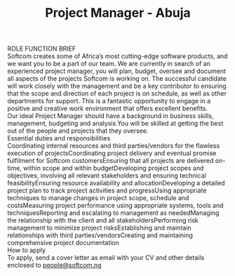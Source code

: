 ---
title:              Project Manager - Abuja
location:           Abuja
contract_type:      Full time  
subunit:            
featured_image:     /uploads/headers/openings-header.jpg
image_description:
body: |-
    ### ROLE FUNCTION BRIEF

    Softcom creates some of Africa’s most cutting-edge software products, and we want you to be a part of our team. We are currently in search of an experienced project manager, you will plan, budget, oversee and document all aspects of the projects Softcom is working on. The successful candidate will work closely with the management and be a key contributor to ensuring that the scope and direction of each project is on schedule, as well as other departments for support.
    This is a fantastic opportunity to engage in a positive and creative work environment that offers excellent benefits.

    Our ideal Project Manager should have a background in business skills, management, budgeting and analysis.You will be skilled at getting the best out of the people and projects that they oversee.

    ### Essential duties and responsibilities
    - Coordinating internal resources and third parties/vendors for the flawless execution of projects
    - Coordinating project delivery and eventual promise fulfilment for Softcom customers
    - Ensuring that all projects are delivered on-time, within scope and within budget
    - Developing project scopes and objectives, involving all relevant stakeholders and ensuring technical feasibility
    - Ensuring resource availability and allocation
    - Developing a detailed project plan to track project activities and progress
    - Using appropriate techniques to manage changes in project scope, schedule and costs 
    - Measuring project performance using appropriate systems, tools and techniques
    - Reporting and escalating to management as needed
    - Managing the relationship with the client and all stakeholders
    - Performing risk management to minimize project risks
    - Establishing and maintain relationships with third parties/vendors
    - Creating and maintaining comprehensive project documentation

    ### How to apply
    To apply, send a cover letter as email with your CV and other details enclosed to [people@softcom.ng](mailto:people@softcom.ng)
---
